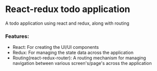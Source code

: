 <h1>React-redux todo application</h1>
<p>A todo application using react and redux, along with routing</p>
<h3>Features:</h3>
<ul>
<li>React: For creating the UI/UI components</li>
 <li>Redux: For managing the state data across the application</li>
  <li>Routing(react-redux-router): A routing mechanism for managing navigation between various screen's/page's across the application</li>
</ul>
